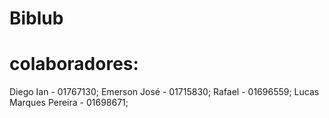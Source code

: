 ﻿# Biblub
# colaboradores:
Diego Ian - 01767130;
Emerson José - 01715830;
Rafael - 01696559;
Lucas Marques Pereira - 01698671;
